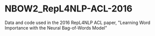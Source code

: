 # NBOW2_RepL4NLP-ACL-2016
Data and code used in the 2016 RepL4NLP ACL paper, "Learning Word Importance with the Neural Bag-of-Words Model"

